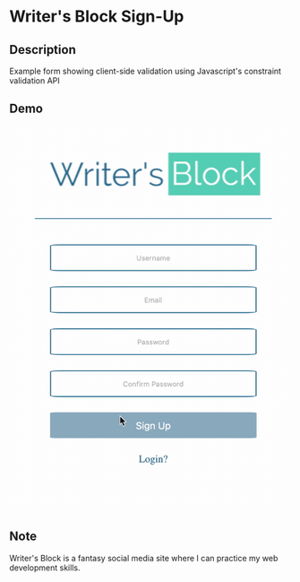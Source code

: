 # Writer's Block Sign-Up 
## Description
Example form showing client-side validation using Javascript's constraint validation API

## Demo
<img src="./demo.gif"><br>

## Note
Writer's Block is a fantasy social media site where I can practice my web development skills.

